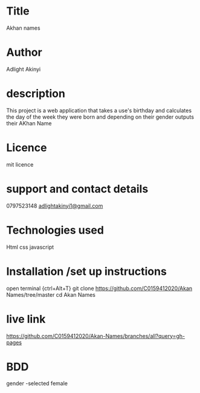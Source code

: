 # Title
Akhan names 
# Author
Adlight Akinyi
# description

This project is a web application that takes a use's birthday and calculates the day of the week they were born and depending on their gender outputs  their AKhan  Name
# Licence
mit licence
# support and contact details
0797523148
adlightakinyi1@gmail.com
# Technologies used
Html
css
javascript 


# Installation /set up instructions
open terminal {ctrl+Alt+T}
git clone https://github.com/C0159412020/Akan Names/tree/master
cd Akan Names
# live link

https://github.com/C0159412020/Akan-Names/branches/all?query=gh-pages
# BDD

gender -selected female


